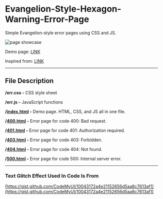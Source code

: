 # Evangelion-Style-Hexagon-Warning-Error-Page

Simple Evangelion-style error pages using CSS and JS.

![page showcase](https://raw.githubusercontent.com/GLAO274/Evangelion-Style-Hexagon-Warning-Error-Page/refs/heads/main/showcase.gif)

Demo page: [LINK](https://glao274.github.io/Evangelion-Style-Hexagon-Warning-Error-Page/)

Inspired from: [LINK](https://www.reddit.com/r/evangelion/comments/13ijtcw/error_page/)

***

## File Description

**/err.css -** CSS style sheet

**/err.js -** JavaScript functions

**/[index.html](https://glao274.github.io/Evangelion-Style-Hexagon-Warning-Error-Page/) -** Demo page. HTML, CSS, and JS all in one file.&#x20;

**/[400.html](https://glao274.github.io/Evangelion-Style-Hexagon-Warning-Error-Page/400) -** Error page for code 400: Bad request.

**/[401.html](https://glao274.github.io/Evangelion-Style-Hexagon-Warning-Error-Page/401) -** Error page for code 401: Authorization required.

**/[403.html](https://glao274.github.io/Evangelion-Style-Hexagon-Warning-Error-Page/403) -** Error page for code 403: Forbidden.

**/[404.html](https://glao274.github.io/Evangelion-Style-Hexagon-Warning-Error-Page/404) -** Error page for code 404: Not found.

**/[500.html](https://glao274.github.io/Evangelion-Style-Hexagon-Warning-Error-Page/500) -** Error page for code 500: Internal server error.

***

### Text Glitch Effect Used In Code Is From

[https://gist.github.com/CodeMyUI/10043172a4e21152656d5aa8c7613af1](https://gist.github.com/CodeMyUI/10043172a4e21152656d5aa8c7613af1)
